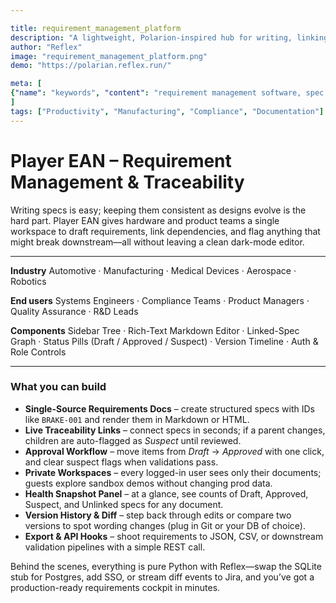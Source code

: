 ```yaml
---

title: requirement_management_platform
description: "A lightweight, Polarion-inspired hub for writing, linking, and approving engineering requirements—all in your browser."
author: "Reflex"
image: "requirement_management_platform.png"
demo: "https://polarian.reflex.run/"

meta: [
{"name": "keywords", "content": "requirement management software, spec traceability, compliance documentation, linked requirements, Polarion alternative, Reflex app"},
]
tags: ["Productivity", "Manufacturing", "Compliance", "Documentation"]
---
```


# Player EAN – Requirement Management & Traceability

Writing specs is easy; keeping them consistent as designs evolve is the hard part.
Player EAN gives hardware and product teams a single workspace to draft requirements, link dependencies, and flag anything that might break downstream—all without leaving a clean dark-mode editor.

---

**Industry**
Automotive · Manufacturing · Medical Devices · Aerospace · Robotics

**End users**
Systems Engineers · Compliance Teams · Product Managers · Quality Assurance · R&D Leads

**Components**
Sidebar Tree · Rich-Text Markdown Editor · Linked-Spec Graph · Status Pills (Draft / Approved / Suspect) · Version Timeline · Auth & Role Controls

---

### What you can build

* **Single-Source Requirements Docs** – create structured specs with IDs like `BRAKE-001` and render them in Markdown or HTML.
* **Live Traceability Links** – connect specs in seconds; if a parent changes, children are auto-flagged as *Suspect* until reviewed.
* **Approval Workflow** – move items from *Draft* → *Approved* with one click, and clear suspect flags when validations pass.
* **Private Workspaces** – every logged-in user sees only their documents; guests explore sandbox demos without changing prod data.
* **Health Snapshot Panel** – at a glance, see counts of Draft, Approved, Suspect, and Unlinked specs for any document.
* **Version History & Diff** – step back through edits or compare two versions to spot wording changes (plug in Git or your DB of choice).
* **Export & API Hooks** – shoot requirements to JSON, CSV, or downstream validation pipelines with a simple REST call.

Behind the scenes, everything is pure Python with Reflex—swap the SQLite stub for Postgres, add SSO, or stream diff events to Jira, and you’ve got a production-ready requirements cockpit in minutes.
